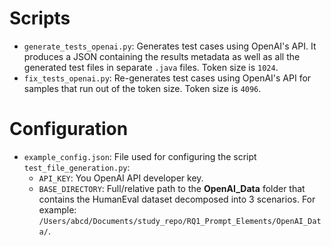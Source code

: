 # Scripts

- `generate_tests_openai.py`: Generates test cases using OpenAI's API. It produces a JSON containing the results metadata as well as all the generated test files in separate `.java` files. Token size is `1024`.
- `fix_tests_openai.py`: Re-generates test cases using OpenAI's API for samples that run out of the token size. Token size is `4096`.

# Configuration


- `example_config.json`: File used for configuring the script `test_file_generation.py`: 
	- `API_KEY`: You OpenAI API developer key.
	- `BASE_DIRECTORY`: Full/relative path to the **OpenAI_Data** folder that contains the HumanEval dataset decomposed into 3 scenarios. For example: `/Users/abcd/Documents/study_repo/RQ1_Prompt_Elements/OpenAI_Data/`.

